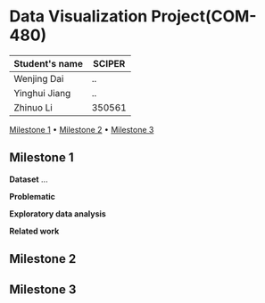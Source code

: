 # Data Visualization Project(COM-480)

| Student's name | SCIPER |
| -------------- | ------ |
| Wenjing Dai | .. |
| Yinghui Jiang | .. |
| Zhinuo Li | 350561 |

[Milestone 1](#milestone-1-friday-8th-april-5pm) • [Milestone 2](#milestone-2-friday-6th-may-5pm) • [Milestone 3](#milestone-3-friday-3rd-June-5pm)

## Milestone 1

**Dataset**
...

**Problematic** 

**Exploratory data analysis**

**Related work**

## Milestone 2

## Milestone 3
